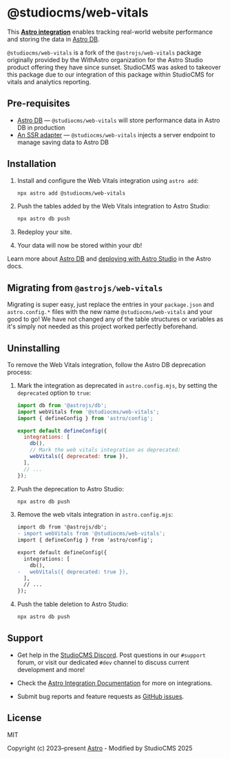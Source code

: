 # @studiocms/web-vitals

This **[Astro integration][astro-integration]** enables tracking real-world website performance and storing the data in [Astro DB][db].

`@studiocms/web-vitals` is a fork of the `@astrojs/web-vitals` package originally provided by the WithAstro organization for the Astro Studio product offering they have since sunset. StudioCMS was asked to takeover this package due to our integration of this package within StudioCMS for vitals and analytics reporting.

## Pre-requisites

- [Astro DB](https://astro.build/db) — `@studiocms/web-vitals` will store performance data in Astro DB in production
- [An SSR adapter](https://docs.astro.build/en/guides/server-side-rendering/) — `@studiocms/web-vitals` injects a server endpoint to manage saving data to Astro DB

## Installation

1. Install and configure the Web Vitals integration using `astro add`:

   ```sh
   npx astro add @studiocms/web-vitals
   ```

2. Push the tables added by the Web Vitals integration to Astro Studio:

   ```sh
   npx astro db push
   ```

3. Redeploy your site.

4. Your data will now be stored within your db!

Learn more about [Astro DB](https://docs.astro.build/en/guides/astro-db/) and [deploying with Astro Studio](https://docs.astro.build/en/guides/astro-db/#astro-studio) in the Astro docs.

## Migrating from `@astrojs/web-vitals`

Migrating is super easy, just replace the entries in your `package.json` and `astro.config.*` files with the new name `@studiocms/web-vitals` and your good to go! We have not changed any of the table structures or variables as it's simply not needed as this project worked perfectly beforehand.

## Uninstalling

To remove the Web Vitals integration, follow the Astro DB deprecation process:

1. Mark the integration as deprecated in `astro.config.mjs`, by setting the `deprecated` option to `true`:

   ```js
   import db from '@astrojs/db';
   import webVitals from '@studiocms/web-vitals';
   import { defineConfig } from 'astro/config';

   export default defineConfig({
     integrations: [
       db(),
       // Mark the web vitals integration as deprecated:
       webVitals({ deprecated: true }),
     ],
     // ...
   });
   ```

2. Push the deprecation to Astro Studio:

   ```sh
   npx astro db push
   ```

3. Remove the web vitals integration in `astro.config.mjs`:

   ```diff
   import db from '@astrojs/db';
   - import webVitals from '@studiocms/web-vitals';
   import { defineConfig } from 'astro/config';

   export default defineConfig({
     integrations: [
       db(),
   -   webVitals({ deprecated: true }),
     ],
     // ...
   });
   ```

4. Push the table deletion to Astro Studio:

   ```sh
   npx astro db push
   ```

## Support

- Get help in the [StudioCMS Discord][discord]. Post questions in our `#support` forum, or visit our dedicated `#dev` channel to discuss current development and more!

- Check the [Astro Integration Documentation][astro-integration] for more on integrations.

- Submit bug reports and feature requests as [GitHub issues][issues].

## License

MIT

Copyright (c) 2023–present [Astro][astro] - Modified by StudioCMS 2025

[astro]: https://astro.build/
[db]: https://astro.build/db/
[discord]: https://chat.studiocms.dev
[issues]: https://github.com/withstudiocms/web-vitals/issues
[astro-integration]: https://docs.astro.build/en/guides/integrations-guide/
